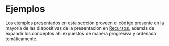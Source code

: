 # Ejemplos

Los ejemplos presentados en esta sección proveen el código presente en la mayoría de las diapositivas de la presentación en [Recursos](https://github.com/Python-Academy-Argentina/Fundamentals/tree/master/Clase%202/Recursos), además de expandir los conceptos ahí expuestos de manera progresiva y ordenada temáticamente.
